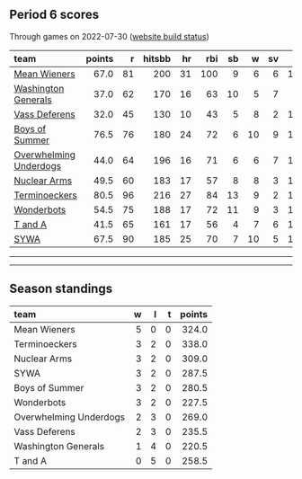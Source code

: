 

## Period 6 scores

Through games on 2022-07-30 ([website build status](https://github.com/brian-bot/pl-site/actions))


|team                                              | points|  r| hitsbb| hr| rbi| sb|  w| sv|  so|   era|  whip|
|:-------------------------------------------------|------:|--:|------:|--:|---:|--:|--:|--:|---:|-----:|-----:|
|[Mean Wieners](./meanwieners)                     |   67.0| 81|    200| 31| 100|  9|  6|  6| 108| 3.810| 1.196|
|[Washington Generals](./washingtongenerals)       |   37.0| 62|    170| 16|  63| 10|  5|  7|  86| 4.175| 1.216|
|[Vass Deferens](./vassdeferens)                   |   32.0| 45|    130| 10|  43|  5|  8|  2| 100| 2.717| 1.066|
|[Boys of Summer](./boysofsummer)                  |   76.5| 76|    180| 24|  72|  6| 10|  9| 125| 1.800| 0.875|
|[Overwhelming Underdogs](./overwhelmingunderdogs) |   44.0| 64|    196| 16|  71|  6|  6|  7| 113| 4.537| 1.203|
|[Nuclear Arms](./nucleararms)                     |   49.5| 60|    183| 17|  57|  8|  8|  3| 124| 3.789| 1.158|
|[Terminoeckers](./terminoeckers)                  |   80.5| 96|    216| 27|  84| 13|  9|  2| 124| 2.910| 1.024|
|[Wonderbots](./wonderbots)                        |   54.5| 75|    188| 17|  72| 11|  9|  3| 115| 4.488| 1.303|
|[T and A](./tanda)                                |   41.5| 65|    161| 17|  56|  4|  7|  6| 165| 3.915| 1.318|
|[SYWA](./sywa)                                    |   67.5| 90|    185| 25|  70|  7| 10|  5| 131| 3.962| 1.101|

* * *
* * *

## Season standings


|team                   |  w|  l|  t| points|
|:----------------------|--:|--:|--:|------:|
|Mean Wieners           |  5|  0|  0|  324.0|
|Terminoeckers          |  3|  2|  0|  338.0|
|Nuclear Arms           |  3|  2|  0|  309.0|
|SYWA                   |  3|  2|  0|  287.5|
|Boys of Summer         |  3|  2|  0|  280.5|
|Wonderbots             |  3|  2|  0|  227.5|
|Overwhelming Underdogs |  2|  3|  0|  269.0|
|Vass Deferens          |  2|  3|  0|  235.5|
|Washington Generals    |  1|  4|  0|  220.5|
|T and A                |  0|  5|  0|  258.5|


